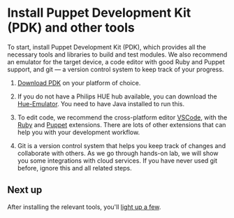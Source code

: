 # Install Puppet Development Kit (PDK) and other tools

To start, install Puppet Development Kit (PDK), which provides all the necessary tools and libraries to build and test modules. We also recommend an emulator for the target device, a code editor with good Ruby and Puppet support, and git — a version control system to keep track of your progress.

1. [Download PDK](https://puppet.com/download-puppet-development-kit) on your platform of choice.

2. If you do not have a Philips HUE hub available, you can download the [Hue-Emulator](https://github.com/SteveyO/Hue-Emulator/raw/master/HueEmulator-v0.8.jar). You need to have Java installed to run this.

3. To edit code, we recommend the cross-platform editor [VSCode](https://code.visualstudio.com/download), with the [Ruby](https://marketplace.visualstudio.com/items?itemName=rebornix.Ruby) and [Puppet](https://marketplace.visualstudio.com/items?itemName=jpogran.puppet-vscode) extensions. There are lots of other extensions that can help you with your development workflow.

4. Git is a version control system that helps you keep track of changes and collaborate with others. As we go through hands-on lab, we will show you some integrations with cloud services. If you have never used git before, ignore this and all related steps.


## Next up

After installing the relevant tools, you'll [light up a few](./02-connecting-to-the-lightbulbs.md).
